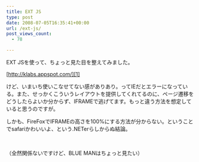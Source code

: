 ```yaml
---
title: EXT JS
type: post
date: 2008-07-05T16:35:41+00:00
url: /ext-js/
post_views_count:
  - 78

---
```

EXT JSを使って、ちょっと見た目を整えてみました。

[http://klabs.appspot.com/][1]

けど、いまいち使いこなせてない感がありあり。ってIEだとエラーになっている。また、せっかくこういうレイアウトを提供してくれてるのに、ページ遷移をどうしたらよいか分からず、IFRAMEで逃げてます。もっと違う方法を想定していると思うのですが。

しかも、FireFoxでIFRAMEの高さを100%にする方法が分からない。ということでsafariかわいいよ、という.NETerらしからぬ結論。

&nbsp;

<a href="http://www.accesstrade.net/at/c.html?rk=0100335n0044mz" target="_blank"><img alt="" src="http://www.accesstrade.net/at/r.html?rk=0100335n0044mz" border="0" /></a>  
（全然関係ないですけど、BLUE MANはちょっと見たい）

 [1]: http://klabs.appspot.com/ "http://klabs.appspot.com/"